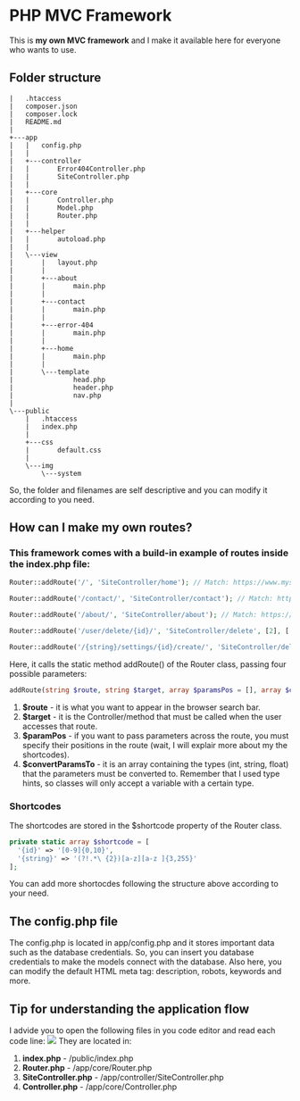 # PHP MVC Framework

This is **my own MVC framework** and I make it available here for everyone who wants to use.

## Folder structure
```
|   .htaccess
|   composer.json
|   composer.lock
|   README.md
|
+---app
|   |   config.php
|   |
|   +---controller
|   |       Error404Controller.php
|   |       SiteController.php
|   |
|   +---core
|   |       Controller.php
|   |       Model.php
|   |       Router.php
|   |
|   +---helper
|   |       autoload.php
|   |
|   \---view
|       |   layout.php
|       |
|       +---about
|       |       main.php
|       |
|       +---contact
|       |       main.php
|       |
|       +---error-404
|       |       main.php
|       |
|       +---home
|       |       main.php
|       |
|       \---template
|               head.php
|               header.php
|               nav.php
|
\---public
    |   .htaccess
    |   index.php
    |
    +---css
    |       default.css
    |
    \---img
        \---system
```

So, the folder and filenames are self descriptive and you can modify it according to you need.

## How can I make my own routes?
### This framework comes with a build-in example of routes inside the index.php file:
```php
Router::addRoute('/', 'SiteController/home'); // Match: https://www.mysite.com

Router::addRoute('/contact/', 'SiteController/contact'); // Match: https://www.mysite.com/contact/

Router::addRoute('/about/', 'SiteController/about'); // Match: https://www.mysite.com/about/

Router::addRoute('/user/delete/{id}/', 'SiteController/delete', [2], ['int']); // Match: https://www.mysite.com/user/delete/42/

Router::addRoute('/{string}/settings/{id}/create/', 'SiteController/delete', [0, 2], ['str', 'int']); // Match: https://www.mysite.com/astring/settings/42/create/
```

Here, it calls the static method addRoute() of the Router class, passing four possible parameters:
```php
addRoute(string $route, string $target, array $paramsPos = [], array $convertParamsTo = []): void { ... }
```
1. **$route** - it is what you want to appear in the browser search bar.
2. **$target** - it is the Controller/method that must be called when the user accesses that route.
3. **$paramPos** - if you want to pass parameters across the route, you must specify their positions in the route (wait, I will explair more about my the shortcodes).
4. **$convertParamsTo** - it is an array containing the types (int, string, float) that the parameters must be converted to. Remember that I used type hints, so classes will only accept a variable with a certain type.

### Shortcodes
The shortcodes are stored in the $shortcode property of the Router class.
```php
private static array $shortcode = [
  '{id}' => '[0-9]{0,10}',
  '{string}' => '(?!.*\ {2})[a-z][a-z ]{3,255}'
];
```
You can add more shortocdes following the structure above according to your need.

## The config.php file
The config.php is located in app/config.php and it stores important data such as the database credentials.
So, you can insert you database credentials to make the models connect with the database.
Also here, you can modify the default HTML meta tag: description, robots, keywords and more.

## Tip for understanding the application flow
I advide you to open the following files in you code editor and read each code line:
<img src='vs-code-tabs.jpg'>
They are located in:

1. **index.php** - /public/index.php
2. **Router.php** - /app/core/Router.php
3. **SiteController.php** - /app/controller/SiteController.php
4. **Controller.php** - /app/core/Controller.php

